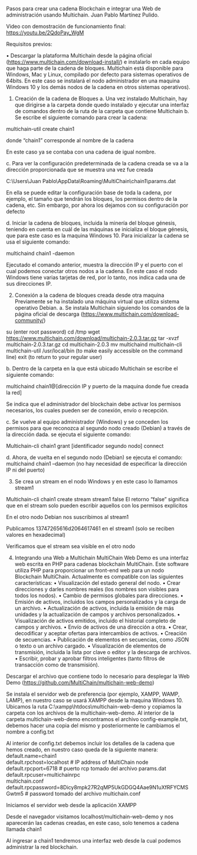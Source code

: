 Pasos para crear una cadena Blockchain e integrar una Web de administración usando Multichain.
Juan Pablo Martínez Pulido.

Video con demostración de funcionamiento final: https://youtu.be/2QdoPay_WgM

Requisitos previos: 

•	Descargar la plataforma Multichain desde la página oficial (https://www.multichain.com/download-install/) e instalarlo en cada equipo que haga parte de la cadena de bloques.  Multichain está disponible para Windows, Mac y Linux, compilado por defecto para sistemas operativos de 64bits. En este caso se instalará el nodo administrador en una maquina Windows 10 y los demás nodos de la cadena en otros sistemas operativos).

1.	Creación de la cadena de Bloques
a.	Una vez instalado Multichain, hay que dirigirse a la carpeta donde quedo instalado y ejecutar una interfaz de comandos dentro de la ruta de la carpeta que contiene Multichain
b.	Se escribe el siguiente comando para crear la cadena:

multichain-util create chain1

donde “chain1” corresponde al nombre de la cadena
 
En este caso ya se contaba con una cadena de igual nombre.

c.	Para ver la configuración predeterminada de la cadena creada se va a la dirección proporcionada que se muestra una vez fue creada

C:\Users\Juan Pablo\AppData\Roaming\MultiChain\chain1\params.dat

En ella se puede editar la configuración base de toda la cadena, por ejemplo, el tamaño que tendrán los bloques, los permisos dentro de la cadena, etc. Sin embargo, por ahora los dejamos con su configuración por defecto

d.	Iniciar la cadena de bloques, incluida la minería del bloque génesis, teniendo en cuenta en cuál de las máquinas se inicializa el bloque génesis, que para este caso es la maquina Windows 10. Para inicializar la cadena se usa el siguiente comando:

multichaind chain1 -daemon

 
Ejecutado el comando anterior, muestra la dirección IP y el puerto con el cual podemos conectar otros nodos a la cadena. En este caso el nodo Windows tiene varias tarjetas de red, por lo tanto, nos indica cada una de sus direcciones IP.

2.	Conexión a la cadena de bloques creada desde otra maquina
Previamente se ha instalado una máquina virtual que utiliza sistema operativo Debian.
a.	Se instala Multichain siguiendo los comandos de la página oficial de descarga (https://www.multichain.com/download-community/)

su (enter root password)
cd /tmp
wget https://www.multichain.com/download/multichain-2.0.3.tar.gz
tar -xvzf multichain-2.0.3.tar.gz
cd multichain-2.0.3
mv multichaind multichain-cli multichain-util /usr/local/bin (to make easily accessible on the command line)
exit (to return to your regular user)

b.	Dentro de la carpeta en la que está ubicado Multichain se escribe el siguiente comando:  

multichaind chain1@[dirección IP y puerto de la maquina donde fue creada la red]
 

Se indica que el administrador del blockchain debe activar los permisos necesarios, los cuales pueden ser de conexión, envío o recepción.

c.	Se vuelve al equipo administrador (Windows) y se conceden los permisos para que reconozca al segundo nodo creado (Debian) a través de la dirección dada. se ejecuta el siguiente comando:

Multichain-cli chain1 grant [identificador segundo nodo] connect

d.	Ahora, de vuelta en el segundo nodo (Debian) se ejecuta el comando:
multichaind chain1 –daemon (no hay necesidad de especificar la dirección IP ni del puerto)

 
3.	Se crea un stream en el nodo Windows y en este caso lo llamamos stream1

Multichain-cli chain1 create stream stream1 false
El retorno “false” significa que en el stream solo pueden escribir aquellos con los permisos explicitos
 
En el otro nodo Debian nos suscribimos al stream1
 

Publicamos 13747265616d2064617461 en el stream1 (solo se reciben valores en hexadecimal)
 

Verificamos que el stream sea visible en el otro nodo
 

4.	Integrando una Web a Multichain
MultiChain Web Demo es una interfaz web escrita en PHP para cadenas blockchain MultiChain.
Este software utiliza PHP para proporcionar un front-end web para un nodo Blockchain MultiChain.
Actualmente es compatible con las siguientes características:
•	Visualización del estado general del nodo.
•	Crear direcciones y darles nombres reales (los nombres son visibles para todos los nodos).
•	Cambio de permisos globales para direcciones.
•	Emisión de activos, incluidos los campos personalizados y la carga de un archivo.
•	Actualización de activos, incluida la emisión de más unidades y la actualización de campos y archivos personalizados.
•	Visualización de activos emitidos, incluido el historial completo de campos y archivos.
•	Envío de activos de una dirección a otra.
•	Crear, decodificar y aceptar ofertas para intercambios de activos.
•	Creación de secuencias.
•	Publicación de elementos en secuencias, como JSON o texto o un archivo cargado.
•	Visualización de elementos de transmisión, incluida la lista por clave o editor y la descarga de archivos.
•	Escribir, probar y aprobar filtros inteligentes (tanto filtros de transacción como de transmisión).

Descargar el archivo que contiene todo lo necesario para desplegar la Web Demo (https://github.com/MultiChain/multichain-web-demo)

Se instala el servidor web de preferencia (por ejemplo, XAMPP, WAMP, LAMP), en nuestro caso se usará XAMPP desde la maquina Windows 10.
Ubicamos la ruta C:\xampp\htdocs\multichain-web-demo y copiamos la carpeta con los archivos de la multichain-web-demo.
Al interior de la carpeta multichain-web-demo encontramos el archivo config-example.txt, debemos hacer una copia del mismo y posteriormente le cambiamos el nombre a config.txt
 

Al interior de config.txt debemos incluir los detalles de la cadena que hemos creado, en nuestro caso queda de la siguiente manera:
default.name=chain1        
default.rpchost=localhost            # IP address of MultiChain node
default.rpcport=6718                  # puerto rcp tomado del archivo params.dat
default.rpcuser=multichainrpc          
multichain.conf
default.rpcpassword=8Dicy8mpk27R2qMP5UkGDGQ4Aae9N1uXfRFYCMSGwtm5 # password tomado del archivo multichain.conf
 
Iniciamos el servidor web desde la aplicación XAMPP 

Desde el navegador visitamos localhost/multichain-web-demo y nos aparecerán las cadenas creadas, en este caso, solo tenemos a cadena llamada chain1
 
Al ingresar a chain1 tendremos una interfaz web desde la cual podemos administrar la red blockchain. 
 

